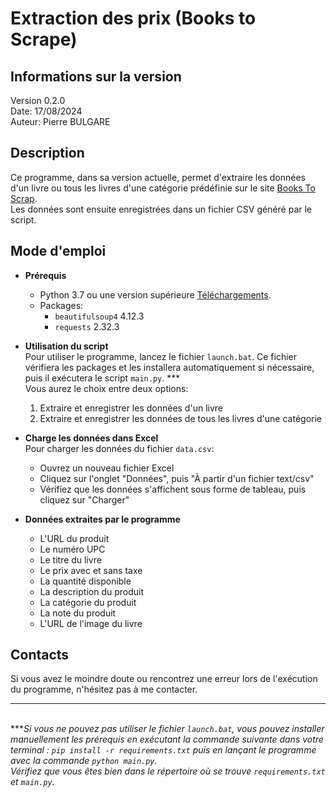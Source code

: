 # Extraction des prix (Books to Scrape)

## Informations sur la version
Version 0.2.0\
Date: 17/08/2024\
Auteur: Pierre BULGARE

## Description
Ce programme, dans sa version actuelle, permet d'extraire les données d'un livre ou tous les livres d'une catégorie prédéfinie sur le site [Books To Scrap](https://books.toscrape.com).\
Les données sont ensuite enregistrées dans un fichier CSV généré par le script.

## Mode d'emploi
* **Prérequis**
    - Python 3.7 ou une version supérieure [Téléchargements](https://www.python.org/downloads/).
    - Packages:
        * `beautifulsoup4` 4.12.3
        * `requests` 2.32.3
    
* **Utilisation du script**\
Pour utiliser le programme, lancez le fichier `launch.bat`. Ce fichier vérifiera les packages et les installera automatiquement si nécessaire, puis il exécutera le script `main.py`. ***\
Vous aurez le choix entre deux options:
    1. Extraire et enregistrer les données d'un livre
    2. Extraire et enregistrer les données de tous les livres d'une catégorie

* **Charge les données dans Excel**\
Pour charger les données du fichier `data.csv`:
    * Ouvrez un nouveau fichier Excel
    * Cliquez sur l'onglet "Données", puis "À partir d'un fichier text/csv"
    * Vérifiez que les données s'affichent sous forme de tableau, puis cliquez sur "Charger"

* **Données extraites par le programme**
    * L'URL du produit
    * Le numéro UPC
    * Le titre du livre
    * Le prix avec et sans taxe
    * La quantité disponible
    * La description du produit
    * La catégorie du produit
    * La note du produit
    * L'URL de l'image du livre

## Contacts
Si vous avez le moindre doute ou rencontrez une erreur lors de l'exécution du programme, n'hésitez pas à me contacter.


---
\
\***_Si vous ne pouvez pas utiliser le fichier `launch.bat`, vous pouvez installer manuellement les prérequis en exécutant la commande suivante dans votre terminal : `pip install -r requirements.txt` puis en lançant le programme avec la commande `python main.py`.\
Vérifiez que vous êtes bien dans le répertoire où se trouve `requirements.txt` et `main.py`._